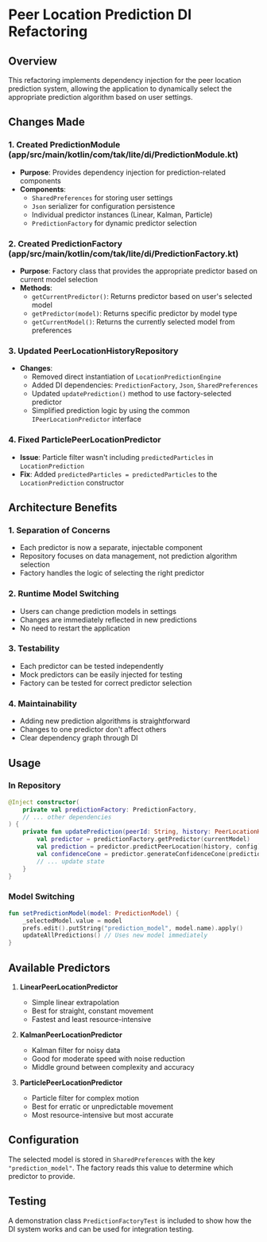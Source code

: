 # Peer Location Prediction DI Refactoring

## Overview

This refactoring implements dependency injection for the peer location prediction system, allowing the application to dynamically select the appropriate prediction algorithm based on user settings.

## Changes Made

### 1. Created PredictionModule (app/src/main/kotlin/com/tak/lite/di/PredictionModule.kt)

- **Purpose**: Provides dependency injection for prediction-related components
- **Components**:
  - `SharedPreferences` for storing user settings
  - `Json` serializer for configuration persistence
  - Individual predictor instances (Linear, Kalman, Particle)
  - `PredictionFactory` for dynamic predictor selection

### 2. Created PredictionFactory (app/src/main/kotlin/com/tak/lite/di/PredictionFactory.kt)

- **Purpose**: Factory class that provides the appropriate predictor based on current model selection
- **Methods**:
  - `getCurrentPredictor()`: Returns predictor based on user's selected model
  - `getPredictor(model)`: Returns specific predictor by model type
  - `getCurrentModel()`: Returns the currently selected model from preferences

### 3. Updated PeerLocationHistoryRepository

- **Changes**:
  - Removed direct instantiation of `LocationPredictionEngine`
  - Added DI dependencies: `PredictionFactory`, `Json`, `SharedPreferences`
  - Updated `updatePrediction()` method to use factory-selected predictor
  - Simplified prediction logic by using the common `IPeerLocationPredictor` interface

### 4. Fixed ParticlePeerLocationPredictor

- **Issue**: Particle filter wasn't including `predictedParticles` in `LocationPrediction`
- **Fix**: Added `predictedParticles = predictedParticles` to the `LocationPrediction` constructor

## Architecture Benefits

### 1. Separation of Concerns
- Each predictor is now a separate, injectable component
- Repository focuses on data management, not prediction algorithm selection
- Factory handles the logic of selecting the right predictor

### 2. Runtime Model Switching
- Users can change prediction models in settings
- Changes are immediately reflected in new predictions
- No need to restart the application

### 3. Testability
- Each predictor can be tested independently
- Mock predictors can be easily injected for testing
- Factory can be tested for correct predictor selection

### 4. Maintainability
- Adding new prediction algorithms is straightforward
- Changes to one predictor don't affect others
- Clear dependency graph through DI

## Usage

### In Repository
```kotlin
@Inject constructor(
    private val predictionFactory: PredictionFactory,
    // ... other dependencies
) {
    private fun updatePrediction(peerId: String, history: PeerLocationHistory) {
        val predictor = predictionFactory.getPredictor(currentModel)
        val prediction = predictor.predictPeerLocation(history, config)
        val confidenceCone = predictor.generateConfidenceCone(prediction, history, config)
        // ... update state
    }
}
```

### Model Switching
```kotlin
fun setPredictionModel(model: PredictionModel) {
    _selectedModel.value = model
    prefs.edit().putString("prediction_model", model.name).apply()
    updateAllPredictions() // Uses new model immediately
}
```

## Available Predictors

1. **LinearPeerLocationPredictor**
   - Simple linear extrapolation
   - Best for straight, constant movement
   - Fastest and least resource-intensive

2. **KalmanPeerLocationPredictor**
   - Kalman filter for noisy data
   - Good for moderate speed with noise reduction
   - Middle ground between complexity and accuracy

3. **ParticlePeerLocationPredictor**
   - Particle filter for complex motion
   - Best for erratic or unpredictable movement
   - Most resource-intensive but most accurate

## Configuration

The selected model is stored in `SharedPreferences` with the key `"prediction_model"`. The factory reads this value to determine which predictor to provide.

## Testing

A demonstration class `PredictionFactoryTest` is included to show how the DI system works and can be used for integration testing. 
